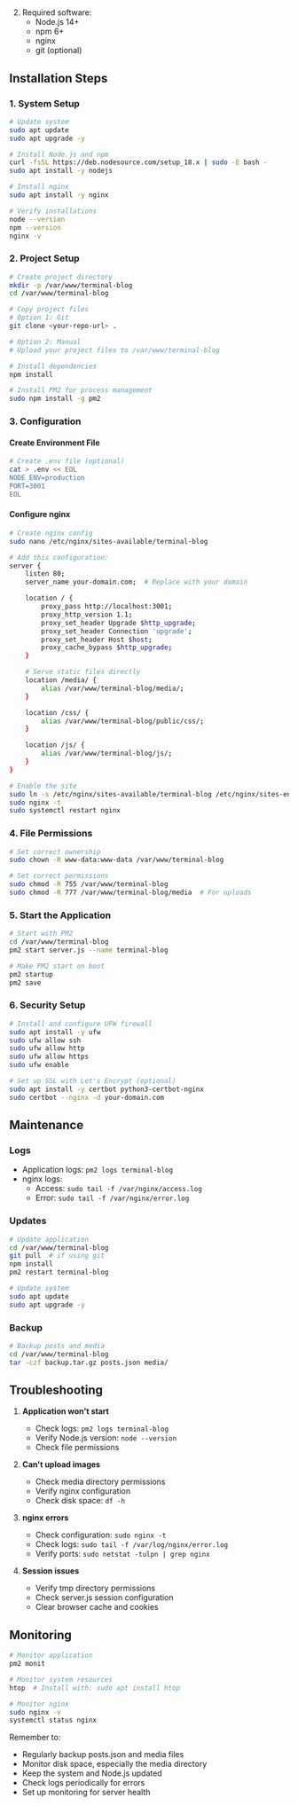 #
2. Required software:
   - Node.js 14+
   - npm 6+
   - nginx
   - git (optional)

## Installation Steps

### 1. System Setup

```bash
# Update system
sudo apt update
sudo apt upgrade -y

# Install Node.js and npm
curl -fsSL https://deb.nodesource.com/setup_18.x | sudo -E bash -
sudo apt install -y nodejs

# Install nginx
sudo apt install -y nginx

# Verify installations
node --version
npm --version
nginx -v
```

### 2. Project Setup

```bash
# Create project directory
mkdir -p /var/www/terminal-blog
cd /var/www/terminal-blog

# Copy project files
# Option 1: Git
git clone <your-repo-url> .

# Option 2: Manual
# Upload your project files to /var/www/terminal-blog

# Install dependencies
npm install

# Install PM2 for process management
sudo npm install -g pm2
```

### 3. Configuration

#### Create Environment File
```bash
# Create .env file (optional)
cat > .env << EOL
NODE_ENV=production
PORT=3001
EOL
```

#### Configure nginx

```bash
# Create nginx config
sudo nano /etc/nginx/sites-available/terminal-blog

# Add this configuration:
server {
    listen 80;
    server_name your-domain.com;  # Replace with your domain

    location / {
        proxy_pass http://localhost:3001;
        proxy_http_version 1.1;
        proxy_set_header Upgrade $http_upgrade;
        proxy_set_header Connection 'upgrade';
        proxy_set_header Host $host;
        proxy_cache_bypass $http_upgrade;
    }

    # Serve static files directly
    location /media/ {
        alias /var/www/terminal-blog/media/;
    }

    location /css/ {
        alias /var/www/terminal-blog/public/css/;
    }

    location /js/ {
        alias /var/www/terminal-blog/js/;
    }
}

# Enable the site
sudo ln -s /etc/nginx/sites-available/terminal-blog /etc/nginx/sites-enabled/
sudo nginx -t
sudo systemctl restart nginx
```

### 4. File Permissions

```bash
# Set correct ownership
sudo chown -R www-data:www-data /var/www/terminal-blog

# Set correct permissions
sudo chmod -R 755 /var/www/terminal-blog
sudo chmod -R 777 /var/www/terminal-blog/media  # For uploads
```

### 5. Start the Application

```bash
# Start with PM2
cd /var/www/terminal-blog
pm2 start server.js --name terminal-blog

# Make PM2 start on boot
pm2 startup
pm2 save
```

### 6. Security Setup

```bash
# Install and configure UFW firewall
sudo apt install -y ufw
sudo ufw allow ssh
sudo ufw allow http
sudo ufw allow https
sudo ufw enable

# Set up SSL with Let's Encrypt (optional)
sudo apt install -y certbot python3-certbot-nginx
sudo certbot --nginx -d your-domain.com
```

## Maintenance

### Logs
- Application logs: `pm2 logs terminal-blog`
- nginx logs:
  - Access: `sudo tail -f /var/nginx/access.log`
  - Error: `sudo tail -f /var/nginx/error.log`

### Updates
```bash
# Update application
cd /var/www/terminal-blog
git pull  # if using git
npm install
pm2 restart terminal-blog

# Update system
sudo apt update
sudo apt upgrade -y
```

### Backup
```bash
# Backup posts and media
cd /var/www/terminal-blog
tar -czf backup.tar.gz posts.json media/
```

## Troubleshooting

1. **Application won't start**
   - Check logs: `pm2 logs terminal-blog`
   - Verify Node.js version: `node --version`
   - Check file permissions

2. **Can't upload images**
   - Check media directory permissions
   - Verify nginx configuration
   - Check disk space: `df -h`

3. **nginx errors**
   - Check configuration: `sudo nginx -t`
   - Check logs: `sudo tail -f /var/log/nginx/error.log`
   - Verify ports: `sudo netstat -tulpn | grep nginx`

4. **Session issues**
   - Verify tmp directory permissions
   - Check server.js session configuration
   - Clear browser cache and cookies

## Monitoring

```bash
# Monitor application
pm2 monit

# Monitor system resources
htop  # Install with: sudo apt install htop

# Monitor nginx
sudo nginx -v
systemctl status nginx
```

Remember to:
- Regularly backup posts.json and media files
- Monitor disk space, especially the media directory
- Keep the system and Node.js updated
- Check logs periodically for errors
- Set up monitoring for server health
